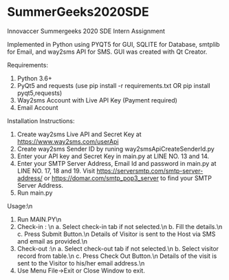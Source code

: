 # SummerGeeks2020SDE
Innovaccer Summergeeks 2020 SDE Intern Assignment

Implemented in Python
using PYQT5 for GUI, SQLITE for Database, smtplib for Email, and way2sms API for SMS.
GUI was created with Qt Creator.

Requirements:
1. Python 3.6+
2. PyQt5 and requests (use pip install -r requirements.txt OR pip install pyqt5,requests)
3. Way2sms Account with Live API Key (Payment required)
4. Email Account 

Installation Instructions:
1. Create way2sms Live API and Secret Key at https://www.way2sms.com/userApi
2. Create way2sms Sender ID by runing way2smsApiCreateSenderId.py
3. Enter your API key and Secret Key in main.py at LINE NO. 13 and 14.
4. Enter your SMTP Server Address, Email Id and password in main.py at LINE NO. 17, 18 and 19. 
   Visit https://serversmtp.com/smtp-server-address/ or https://domar.com/smtp_pop3_server to find your SMTP Server Address.
5. Run main.py

Usage:\n
1. Run MAIN.PY\n
2. Check-in : \n
      a. Select check-in tab if not selected.\n
      b. Fill the details.\n
      c. Press Submit Button.\n
      Details of Visitor is sent to the Host via SMS and email as provided.\n
3. Check-out :\n
      a. Select check-out tab if not selected.\n
      b. Select visitor record from table.\n
      c. Press Check Out Button.\n
      Details of the visit is sent to the Visitor to his/her email address.\n
4. Use Menu File->Exit or Close Window to exit.
